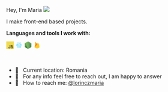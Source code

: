 Hey, I'm Maria <img src="https://media.giphy.com/media/hvRJCLFzcasrR4ia7z/giphy.gif" width="25px">

I make front-end based projects. <br />

 

**Languages and tools I work with:**  

<code><img height="20" src="https://raw.githubusercontent.com/github/explore/80688e429a7d4ef2fca1e82350fe8e3517d3494d/topics/javascript/javascript.png"></code>
<code><img height="20" src="https://raw.githubusercontent.com/github/explore/80688e429a7d4ef2fca1e82350fe8e3517d3494d/topics/react/react.png"></code>
<code><img height="20" src="https://raw.githubusercontent.com/github/explore/80688e429a7d4ef2fca1e82350fe8e3517d3494d/topics/nodejs/nodejs.png"></code>
<code><img height="20" src="https://raw.githubusercontent.com/github/explore/80688e429a7d4ef2fca1e82350fe8e3517d3494d/topics/firebase/firebase.png"></code>


<br />

- 📍 &nbsp;	Current location: Romania
- 💬 &nbsp;	For any info feel free to reach out, I am happy to answer
- 💌 &nbsp;	How to reach me: [@lorinczmaria](www.linkedin.com/in/lorinczmaria)
